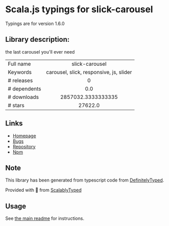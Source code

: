 
# Scala.js typings for slick-carousel

Typings are for version 1.6.0

## Library description:
the last carousel you'll ever need

|                    |                 |
| ------------------ | :-------------: |
| Full name          | slick-carousel |
| Keywords           | carousel, slick, responsive, js, slider |
| # releases         | 0 |
| # dependents       | 0.0 |
| # downloads        | 2857032.3333333335 |
| # stars            | 27622.0 |

## Links
- [Homepage](https://github.com/kenwheeler/slick#readme)
- [Bugs](https://github.com/kenwheeler/slick/issues)
- [Repository](https://github.com/kenwheeler/slick)
- [Npm](https://www.npmjs.com/package/slick-carousel)
    


## Note
This library has been generated from typescript code from [DefinitelyTyped](https://definitelytyped.org).

Provided with :purple_heart: from [ScalablyTyped](https://github.com/oyvindberg/ScalablyTyped)

## Usage
See [the main readme](../../readme.md) for instructions.


